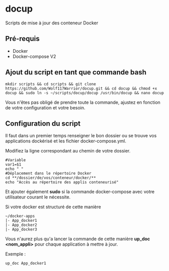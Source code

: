# docup
Scripts de mise à jour des conteneur Docker

## Pré-requis

 - Docker 
 - Docker-compose V2


## Ajout du script en tant que commande bash

    mkdir scripts && cd scripts && git clone https://github.com/Wolf117Warrior/docup.git && cd docup && chmod +x docup && sudo ln -s ~/scripts/docup/docup /usr/bin/docup && nano docup

Vous n'êtes pas obligé de prendre toute la commande, ajustez en fonction de votre configuration et votre besoin.

## Configuration du script

Il faut dans un premier temps renseigner le bon dossier ou se trouve vos applications dockérisé et les fichier docker-compose.yml.

Modifiez la ligne correspondant au chemin de votre dossier.

    #Variable
    var1=$1
    echo " "
    #Déplacement dans le répertoire Docker
    cd **/dossier/de/vos/conteneur/docker/**
    echo "Accès au répertoire des applis conteneurisé"

Et ajouter également **sudo** si la commande docker-compose avec votre utilisateur courant le nécessite.

Si votre docker est structuré de cette manière

    ~/docker-apps
    |- App_docker1
    |- App_docker2
    |- App_docker3
Vous n'aurez plus qu'a lancer la commande de cette manière **up_doc <nom_appli>** pour chaque application à mettre à jour.

Exemple :

    up_doc App_docker1
